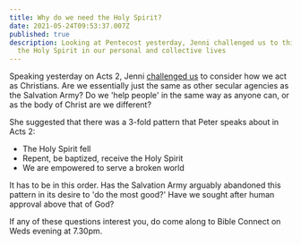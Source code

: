 ```yaml
---
title: Why do we need the Holy Spirit?
date: 2021-05-24T09:53:37.007Z
published: true
description: Looking at Pentecost yesterday, Jenni challenged us to think about
  the Holy Spirit in our personal and collective lives
---
```

Speaking yesterday on Acts 2, Jenni [challenged us](https://anchor.fm/oldswanchurch/episodes/Acts-2---The-sending-of-the-holy-spirit-e11ekte) to consider how we act as Christians. Are we essentially just the same as other secular agencies as the Salvation Army? Do we 'help people' in the same way as anyone can, or as the body of Christ are we different?

She suggested that there was a 3-fold pattern that Peter speaks about in Acts 2:

* The Holy Spirit fell
* Repent, be baptized, receive the Holy Spirit
* We are empowered to serve a broken world

It has to be in this order. Has the Salvation Army arguably abandoned this pattern in its desire to 'do the most good?' Have we sought after human approval above that of God?

If any of these questions interest you, do come along to Bible Connect on Weds evening at 7.30pm.